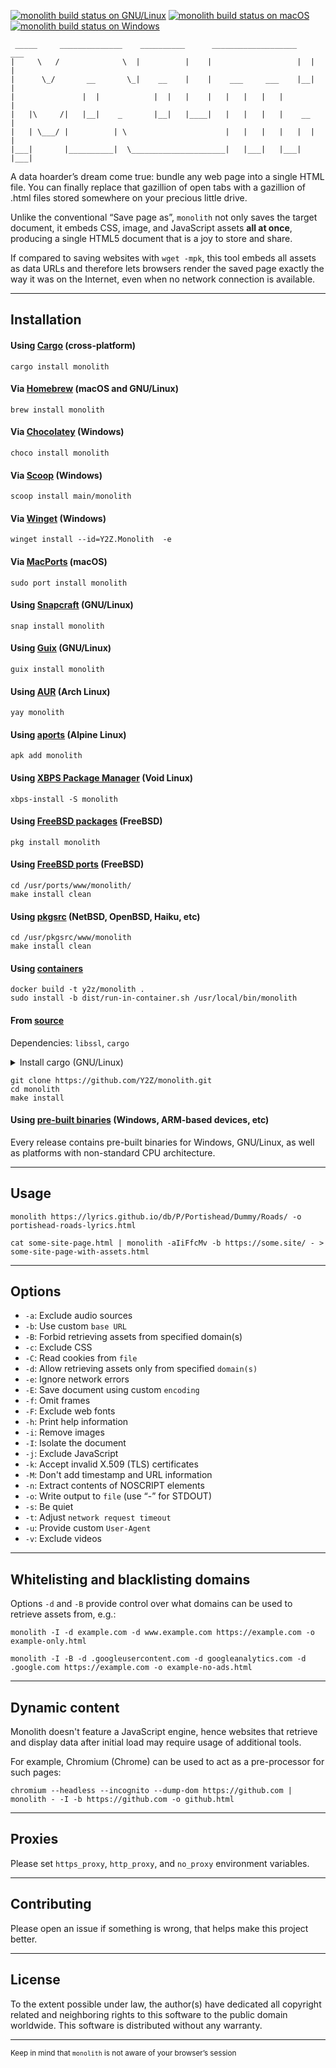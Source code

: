 [![monolith build status on GNU/Linux](https://github.com/Y2Z/monolith/workflows/GNU%2FLinux/badge.svg)](https://github.com/Y2Z/monolith/actions?query=workflow%3AGNU%2FLinux)
[![monolith build status on macOS](https://github.com/Y2Z/monolith/workflows/macOS/badge.svg)](https://github.com/Y2Z/monolith/actions?query=workflow%3AmacOS)
[![monolith build status on Windows](https://github.com/Y2Z/monolith/workflows/Windows/badge.svg)](https://github.com/Y2Z/monolith/actions?query=workflow%3AWindows)

```
 _____     ______________    __________      ___________________    ___
|     \   /              \  |          |    |                   |  |   |
|      \_/       __       \_|    __    |    |    ___     ___    |__|   |
|               |  |            |  |   |    |   |   |   |   |          |
|   |\     /|   |__|    _       |__|   |____|   |   |   |   |    __    |
|   | \___/ |          | \                      |   |   |   |   |  |   |
|___|       |__________|  \_____________________|   |___|   |___|  |___|
```

A data hoarder’s dream come true: bundle any web page into a single HTML file. You can finally replace that gazillion of open tabs with a gazillion of .html files stored somewhere on your precious little drive.

Unlike the conventional “Save page as”, `monolith` not only saves the target document, it embeds CSS, image, and JavaScript assets **all at once**, producing a single HTML5 document that is a joy to store and share.

If compared to saving websites with `wget -mpk`, this tool embeds all assets as data URLs and therefore lets browsers render the saved page exactly the way it was on the Internet, even when no network connection is available.


---------------------------------------------------


## Installation

#### Using [Cargo](https://crates.io/crates/monolith) (cross-platform)

```console
cargo install monolith
```

#### Via [Homebrew](https://formulae.brew.sh/formula/monolith) (macOS and GNU/Linux)

```console
brew install monolith
```

#### Via [Chocolatey](https://community.chocolatey.org/packages/monolith) (Windows)

```console
choco install monolith
```

#### Via [Scoop](https://scoop.sh/#/apps?q=monolith) (Windows)

```console
scoop install main/monolith
```

#### Via [Winget](hhttps://winstall.app/apps/Y2Z.Monolith) (Windows)

```console
winget install --id=Y2Z.Monolith  -e
```

#### Via [MacPorts](https://ports.macports.org/port/monolith/summary) (macOS)

```console
sudo port install monolith
```

#### Using [Snapcraft](https://snapcraft.io/monolith) (GNU/Linux)

```console
snap install monolith
```

#### Using [Guix](https://packages.guix.gnu.org/packages/monolith) (GNU/Linux)

```console
guix install monolith
```

#### Using [AUR](https://aur.archlinux.org/packages/monolith) (Arch Linux)

```console
yay monolith
```

#### Using [aports](https://pkgs.alpinelinux.org/packages?name=monolith) (Alpine Linux)

```console
apk add monolith
```

#### Using [XBPS Package Manager](https://voidlinux.org/packages/?q=monolith) (Void Linux)

```console
xbps-install -S monolith
```

#### Using [FreeBSD packages](https://svnweb.freebsd.org/ports/head/www/monolith/) (FreeBSD)

```console
pkg install monolith
```

#### Using [FreeBSD ports](https://www.freshports.org/www/monolith/) (FreeBSD)

```console
cd /usr/ports/www/monolith/
make install clean
```

#### Using [pkgsrc](https://pkgsrc.se/www/monolith) (NetBSD, OpenBSD, Haiku, etc)

```console
cd /usr/pkgsrc/www/monolith
make install clean
```

#### Using [containers](https://www.docker.com/)

```console
docker build -t y2z/monolith .
sudo install -b dist/run-in-container.sh /usr/local/bin/monolith
```

#### From [source](https://github.com/Y2Z/monolith)

Dependencies: `libssl`, `cargo`

<details>
  <summary>Install cargo (GNU/Linux)</summary>
 Check if cargo is installed
 
 ```console
 cargo -v
 ```

 If cargo is not already installed, install and add it to your existing ```$PATH``` (paraphrasing the [official installation instructions](https://doc.rust-lang.org/cargo/getting-started/installation.html)):
 
 ```console
 curl https://sh.rustup.rs -sSf | sh
 . "$HOME/.cargo/env"
 ```

Proceed with installing from source:
</details>

```console
git clone https://github.com/Y2Z/monolith.git
cd monolith
make install
```

#### Using [pre-built binaries](https://github.com/Y2Z/monolith/releases) (Windows, ARM-based devices, etc)

Every release contains pre-built binaries for Windows, GNU/Linux, as well as platforms with non-standard CPU architecture.


---------------------------------------------------


## Usage

```console
monolith https://lyrics.github.io/db/P/Portishead/Dummy/Roads/ -o portishead-roads-lyrics.html
```

```console
cat some-site-page.html | monolith -aIiFfcMv -b https://some.site/ - > some-site-page-with-assets.html
```


---------------------------------------------------


## Options

 - `-a`: Exclude audio sources
 - `-b`: Use custom `base URL`
 - `-B`: Forbid retrieving assets from specified domain(s)
 - `-c`: Exclude CSS
 - `-C`: Read cookies from `file`
 - `-d`: Allow retrieving assets only from specified `domain(s)`
 - `-e`: Ignore network errors
 - `-E`: Save document using custom `encoding`
 - `-f`: Omit frames
 - `-F`: Exclude web fonts
 - `-h`: Print help information
 - `-i`: Remove images
 - `-I`: Isolate the document
 - `-j`: Exclude JavaScript
 - `-k`: Accept invalid X.509 (TLS) certificates
 - `-M`: Don't add timestamp and URL information
 - `-n`: Extract contents of NOSCRIPT elements
 - `-o`: Write output to `file` (use “-” for STDOUT)
 - `-s`: Be quiet
 - `-t`: Adjust `network request timeout`
 - `-u`: Provide custom `User-Agent`
 - `-v`: Exclude videos


---------------------------------------------------


## Whitelisting and blacklisting domains

Options `-d` and `-B` provide control over what domains can be used to retrieve assets from, e.g.:

```console
monolith -I -d example.com -d www.example.com https://example.com -o example-only.html
```

```console
monolith -I -B -d .googleusercontent.com -d googleanalytics.com -d .google.com https://example.com -o example-no-ads.html
```

---------------------------------------------------


## Dynamic content

Monolith doesn't feature a JavaScript engine, hence websites that retrieve and display data after initial load may require usage of additional tools.

For example, Chromium (Chrome) can be used to act as a pre-processor for such pages:

```console
chromium --headless --incognito --dump-dom https://github.com | monolith - -I -b https://github.com -o github.html
```


---------------------------------------------------


## Proxies

Please set `https_proxy`, `http_proxy`, and `no_proxy` environment variables.


---------------------------------------------------


## Contributing

Please open an issue if something is wrong, that helps make this project better.


---------------------------------------------------


## License

To the extent possible under law, the author(s) have dedicated all copyright related and neighboring rights to this software to the public domain worldwide.
This software is distributed without any warranty.


---------------------------------------------------


<!-- Microtext -->
<sub>Keep in mind that `monolith` is not aware of your browser’s session</sub>
